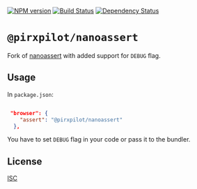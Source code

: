 [![NPM version][npm-image]][npm-url]
[![Build Status][build-image]][build-url]
[![Dependency Status][deps-image]][deps-url]

# `@pirxpilot/nanoassert`

Fork of [nanoassert] with added support for `DEBUG` flag.

## Usage

In `package.json`:

```json

 "browser": {
    "assert": "@pirxpilot/nanoassert"
  },

```

You have to set `DEBUG` flag in your code or pass it to the bundler.

## License

[ISC](LICENSE)

[nanoassert]: https://npmjs.org/package/nanoassert

[npm-image]: https://img.shields.io/npm/v/@pirxpilot/nanoassert
[npm-url]: https://npmjs.org/package/@pirxpilot/nanoassert

[build-url]: https://github.com/pirxpilot/nanoassert/actions/workflows/check.yaml
[build-image]: https://img.shields.io/github/workflow/status/pirxpilot/nanoassert/check

[deps-image]: https://img.shields.io/librariesio/release/npm/@pirxpilot/nanoassert
[deps-url]: https://libraries.io/npm/@pirxpilot%2Fnanoassert
